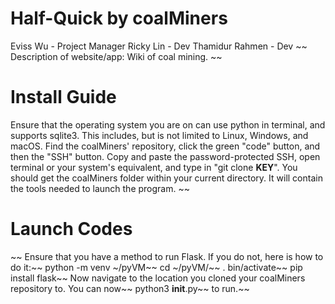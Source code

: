 # Half-Quick by coalMiners
Eviss Wu - Project Manager
Ricky Lin - Dev
Thamidur Rahmen - Dev
~~
Description of website/app: Wiki of coal mining.
~~
# Install Guide
Ensure that the operating system you are on can use python in terminal, and supports sqlite3. This includes, but is not limited to Linux, Windows, and macOS. Find the coalMiners' repository, click the green "code" button, and then the "SSH" button. Copy and paste the password-protected SSH, open terminal or your system's equivalent, and type in "git clone __KEY__". You should get the coalMiners folder within your current directory. It will contain the tools needed to launch the program.
~~
# Launch Codes
~~
Ensure that you have a method to run Flask. If you do not, here is how to do it:~~
python -m venv ~/pyVM~~
cd ~/pyVM/~~
. bin/activate~~
pip install flask~~
Now navigate to the location you cloned your coalMiners repository to. You can now~~
python3 __init__.py~~
to run.~~
